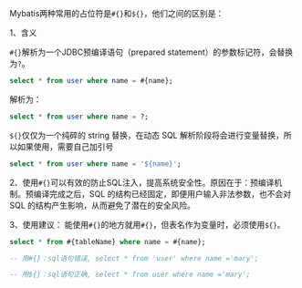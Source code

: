 
Mybatis两种常用的占位符是`#{}`和`${}`，他们之间的区别是：

1、含义  

`#{}`解析为一个JDBC预编译语句（prepared statement）的参数标记符，会替换为`?`。  

```sql
select * from user where name = #{name};  
```

解析为：  

```sql
select * from user where name = ?;  
```

`${}`仅仅为一个纯碎的 string 替换，在动态 SQL 解析阶段将会进行变量替换，所以如果使用，需要自己加引号  

```sql
select * from user where name = '${name}';  
```

2、使用`#{}`可以有效的防止SQL注入，提高系统安全性。原因在于：预编译机制。预编译完成之后，SQL 的结构已经固定，即便用户输入非法参数，也不会对 SQL 的结构产生影响，从而避免了潜在的安全风险。  
  
3、使用建议：  能使用`#{}`的地方就用`#{}`，但表名作为变量时，必须使用`${}`。

```sql
select * from #{tableName} where name = #{name};

-- 用#{}：sql语句错误, select * from 'user' where name ='mary';

-- 用${}：sql语句正确, select * from user where name ='mary';
```
